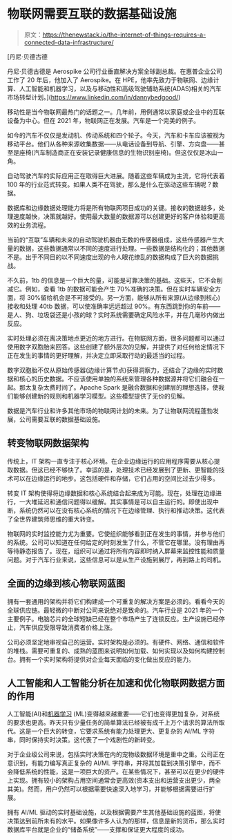 # 物联网需要互联的数据基础设施

> 原文：<https://thenewstack.io/the-internet-of-things-requires-a-connected-data-infrastructure/>

[](https://www.linkedin.com/in/dannybedgood/)

 [丹尼·贝德古德

丹尼·贝德古德是 Aerospike 公司行业垂直解决方案全球副总裁。在惠普企业公司工作了 20 年后，他加入了 Aerospike。在 HPE，他率先致力于物联网、边缘计算、人工智能和机器学习，以及与移动性和高级驾驶辅助系统(ADAS)相关的汽车市场转型计划。](https://www.linkedin.com/in/dannybedgood/) [](https://www.linkedin.com/in/dannybedgood/)

移动性是当今物联网最热门的话题之一。几年前，用例通常以家庭或企业中的互联设备为中心。但在 2021 年，物联网正在发展。汽车是一个完美的例子。

如今的汽车不仅仅是发动机、传动系统和四个轮子。今天，汽车和卡车应该被视为移动平台。他们从各种来源收集数据——从电话设备到导航、引擎、方向盘——甚至是座椅(汽车制造商正在安装记录健康信息的生物识别座椅)。但这仅仅是冰山一角。

自动驾驶汽车的实际应用正在取得巨大进展。随着这些车辆成为主流，它将代表着 100 年的行业范式转变。如果人类不在驾驶，那么是什么在驱动这些车辆呢？数据。

数据库和边缘数据处理能力将是所有物联网项目成功的关键。接收的数据越多，处理速度越快，决策就越好。使用最大数量的数据源可以创建更好的客户体验和更高效的业务流程。

当前的“互联”车辆和未来的自动驾驶机器由无数的传感器组成，这些传感器产生大量的数据，这些数据通常以不同的速度进行处理。一些数据是结构化的；其他数据不是。出于不同目的以不同速度出现的令人眼花缭乱的数据构成了巨大的数据挑战。

不久前，1tb 的信息是一个巨大的量，可能是可靠决策的基础。这些天，它不会削减它。例如，查看 1tb 的数据可能会产生 70%准确的决策。但在实时车辆安全方面，将 30%留给机会是不可接受的。另一方面，能够从所有来源(从边缘到核心)接收和处理 40tb 数据，可以使准确率远远超过 90%。有东西跳到你的车前——是人、狗、垃圾袋还是小孩的球？实时系统需要确定风险水平，并在几毫秒内做出反应。

实时处理必须在离决策地点更近的地方进行。在物联网方面，很多问题都可以通过使用数字双胞胎来回答。这些创建了额外层次的见解，并提供了对任何给定情况下正在发生的事情的更好理解，并决定立即采取行动的最适当的过程。

数字双胞胎不仅从原始传感器(边缘计算节点)获得洞察力，还结合了边缘的实时数据和核心的历史数据。不应该使用单独的系统来管理各种数据源并将它们融合在一起。那太复杂太费时间了。Apache Spark 是融合数据和创建层的理想选择，使我们能够创建新的规则和机器学习模型。这些模型提供了无价的见解。

数据是汽车行业和许多其他市场的物联网计划的未来。为了让物联网流程蓬勃发展，公司需要互联的数据基础设施。

## 转变物联网数据架构

传统上，IT 架构一直专注于核心环境。在企业边缘运行的应用程序需要从核心提取数据。但这已经不够快了。幸运的是，处理技术已经发展到了更新、更智能的技术可以在边缘运行的地步。这包括硬件和存储，它们占用的空间比过去少得多。

转变 IT 架构使得将边缘数据和核心系统结合起来成为可能。现在，处理在边缘进行，一大堆延迟和通信问题得以缓解。其实事情是可以自主运行的。即使出现中断，系统仍然可以在没有核心系统的情况下在边缘管理、执行和推动决策。这代表了全世界建筑师思维的重大转变。

物联网的实时监控能力尤为重要。它使组织能够看到正在发生的事情，并参与他们的系统。公司可以知道在任何给定的时刻发生了什么，不管它在哪里。没有理由再等待静态报告了。现在，组织可以通过将所有内容即时纳入屏幕来监控性能和质量问题。对于汽车行业来说，这些信息可以是从生产设施到展厅，再到路上的司机。

## 全面的边缘到核心物联网蓝图

拥有一套通用的架构并将它们构建成一个可重复的解决方案是必须的。看看今天的全球供应链。最轻微的中断对公司来说绝对是致命的。汽车行业是 2021 年的一个主要例子。电脑芯片的全球短缺已经在整个市场产生了连锁反应。生产设施已经停止，汽车供应受限导致消费者价格上涨。

公司必须坚定地审视自己的运营。实时架构是必须的。有硬件、网络、通信和软件的堆栈。需要可重复的、成熟的蓝图来说明如何加载、如何实现以及如何构建控制台。拥有一个实时架构将提供对企业每天面临的变化做出反应的能力。

## 人工智能和人工智能分析在加速和优化物联网数据方面的作用

人工智能(AI)和[机器学习](https://thenewstack.io/category/machine-learning/) (ML)变得越来越重要——它们也变得更加复杂，对系统的要求也更高。昨天只有少量任务的简单算法已经被有成千上万个请求的算法所取代。这是一个巨大的转变，它要求系统有能力处理更大、更复杂的 AI/ML 字符串，同时保持实时决策。这代表了一个戏剧性的新转变。

对于企业级公司来说，包括实时决策在内的宠物级数据环境是重中之重。公司正在意识到，有能力编写真正复杂的 AI/ML 字符串，并将其加载到决策引擎中，而不会降低系统的性能，这是一项巨大的资产。在某些情况下，甚至可以在更少的硬件上实现。拥有较小的架构占用空间通常会更高效(资本支出和运营支出更少，两全其美)。然而，用户仍然可以根据需要快速深入地学习，并能够根据需要进行扩展。

拥有 AI/ML 驱动的实时基础设施，以及根据需要产生其他基础设施的蓝图，将使决策达到前所未有的水平。如果像许多人认为的那样，信息是新的货币，那么实时数据库平台就是企业的“储备系统”——支撑和保证更大程度的成功。

<svg xmlns:xlink="http://www.w3.org/1999/xlink" viewBox="0 0 68 31" version="1.1"><title>Group</title> <desc>Created with Sketch.</desc></svg>